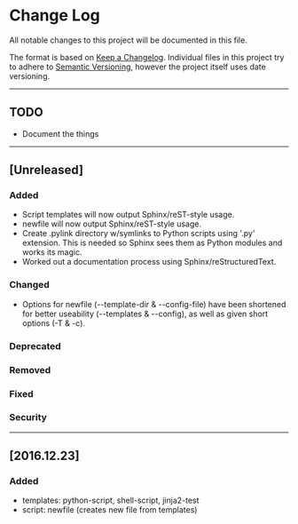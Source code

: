 # Change Log
All notable changes to this project will be documented in this file.

The format is based on [Keep a Changelog](http://keepachangelog.com/).
Individual files in this project try to adhere to [Semantic Versioning](http://semver.org/),
however the project itself uses date versioning.

---

## TODO
- Document the things

---

## [Unreleased]
### Added
- Script templates will now output Sphinx/reST-style usage.
- newfile will now output Sphinx/reST-style usage.
- Create .pylink directory w/symlinks to Python scripts using '.py' extension.
  This is needed so Sphinx sees them as Python modules and works its magic.
- Worked out a documentation process using Sphinx/reStructuredText.

### Changed
- Options for newfile (--template-dir & --config-file) have been shortened for 
  better useability (--templates & --config), as well as given short options
  (-T & -c).

### Deprecated

### Removed

### Fixed

### Security

---

## [2016.12.23]
### Added
- templates: python-script, shell-script, jinja2-test
- script: newfile (creates new file from templates)

